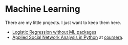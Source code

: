 # Machine Learning

There are my little projects. I just want to keep them here.
- [Logistic Regression without ML packages](https://github.com/ashimovtemirlan/Machine_Learning/tree/master/tengriknews_binary_classification)
- [Applied Social Network Analysis in Python](https://github.com/ashimovtemirlan/Data_Science/tree/master/coursera/Applied%20Social%20Network%20Analysis%20in%20Python) at [coursera](https://www.coursera.org/learn/python-social-network-analysis/home/welcome).

